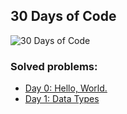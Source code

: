 ## 30 Days of Code

![30 Days of Code](https://raw.githubusercontent.com/charlesartbr/hackerrank-python/master/badges/30-days-of-code.png?s=1)

### Solved problems:

* [Day 0: Hello, World.](day-0-hello-world)
* [Day 1: Data Types](day-1-data-types)